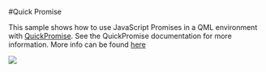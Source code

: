 #Quick Promise

This sample shows how to use JavaScript Promises in a QML environment with [QuickPromise](https://github.com/benlau/quickpromise). See the QuickPromise documentation for more information. More info can be found [here](https://geonet.esri.com/community/developers/native-app-developers/arcgis-runtime-sdk-for-qt/blog/2016/07/05/javascript-promises-with-arcgis-runtime-sdk-for-qt)

![](https://geonet.esri.com/servlet/JiveServlet/showImage/38-56086-210676/Screen+Shot+2016-07-05+at+1.48.35+PM.png)
